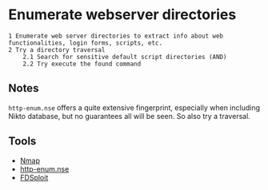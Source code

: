 # Enumerate webserver directories

```text
1 Enumerate web server directories to extract info about web functionalities, login forms, scripts, etc.
2 Try a directory traversal
    2.1 Search for sensitive default script directories (AND)
    2.2 Try execute the found command
```

## Notes

`http-enum.nse` offers a quite extensive fingerprint, especially when including Nikto database, but no guarantees all will be seen. So also try a traversal.

## Tools

* [Nmap](https://nmap.org)
* [http-enum.nse](https://nmap.org/nsedoc/scripts/http-enum.html)
* [FDSploit](https://github.com/chrispetrou/FDsploit)